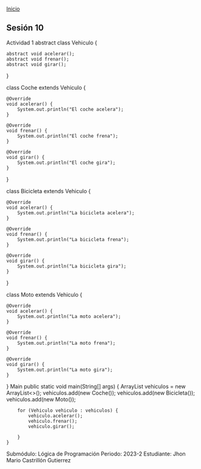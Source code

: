 <!-- No borrar o modificar -->
[Inicio](./index.md)

## Sesión 10 


<!-- Su documentación aquí -->


Actividad 1
abstract class Vehiculo {
    
    abstract void acelerar();
    abstract void frenar();
    abstract void girar();
}

class Coche extends Vehiculo {

    @Override
    void acelerar() {
        System.out.println("El coche acelera");
    }

    @Override
    void frenar() {
        System.out.println("El coche frena");
    }

    @Override
    void girar() {
        System.out.println("El coche gira");
    }

 
}

class Bicicleta extends Vehiculo {

    @Override
    void acelerar() {
        System.out.println("La bicicleta acelera");
    }

    @Override
    void frenar() {
        System.out.println("La bicicleta frena");
    }

    @Override
    void girar() {
        System.out.println("La bicicleta gira");
    }
    
}

class Moto extends Vehiculo {

    @Override
    void acelerar() {
        System.out.println("La moto acelera"); 
    }

    @Override
    void frenar() {
        System.out.println("La moto frena");
    }

    @Override
    void girar() {
        System.out.println("La moto gira");
    }
    
}
Main
public static void main(String[] args) {
     ArrayList<Vehiculo> vehiculos = new ArrayList<>();
        vehiculos.add(new Coche());
        vehiculos.add(new Bicicleta());
        vehiculos.add(new Moto());

        for (Vehiculo vehiculo : vehiculos) {    
            vehiculo.acelerar();
            vehiculo.frenar();
            vehiculo.girar();
            
        }
    }
Submódulo: Lógica de Programación Periodo: 2023-2
Estudiante: Jhon Mario Castrillón Gutierrez 


